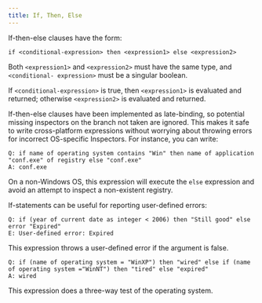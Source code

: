 ```yaml
---
title: If, Then, Else
---
```


If-then-else clauses have the form:

````
if <conditional-expression> then <expression1> else <expression2>
````

Both `<expression1>` and `<expression2>` must have the same type, and
`<conditional- expression>` must be a singular boolean.

If `<conditional-expression>` is true, then `<expression1>` is evaluated and
returned; otherwise `<expression2>` is evaluated and returned.

If-then-else clauses have been implemented as late-binding, so potential missing
inspectors on the branch not taken are ignored. This makes it safe to write
cross-platform expressions without worrying about throwing errors for incorrect
OS-specific Inspectors. For instance, you can write:

````
Q: if name of operating system contains "Win" then name of application "conf.exe" of registry else "conf.exe"
A: conf.exe
````

On a non-Windows OS, this expression will execute the `else` expression and
avoid an attempt to inspect a non-existent registry.

If-statements can be useful for reporting user-defined errors:

````
Q: if (year of current date as integer < 2006) then "Still good" else error "Expired"
E: User-defined error: Expired
````

This expression throws a user-defined error if the argument is false.

````
Q: if (name of operating system = "WinXP") then "wired" else if (name of operating system ="WinNT") then "tired" else "expired"
A: wired
````

This expression does a three-way test of the operating system.
